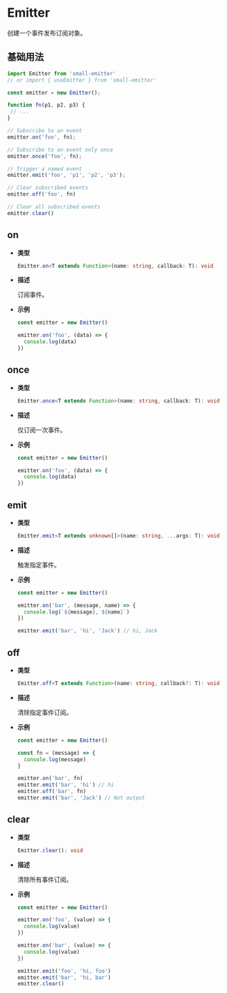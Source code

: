 # Emitter

创建一个事件发布订阅对象。

## 基础用法

```js
import Emitter from 'small-emitter'
// or import { useEmitter } from 'small-emitter'

const emitter = new Emitter();

function fn(p1, p2, p3) {
 // ...
}

// Subscribe to an event
emitter.on('foo', fn);

// Subscribe to an event only once
emitter.once('foo', fn);

// Trigger a named event
emitter.emit('foo', 'p1', 'p2', 'p3');

// Clear subscribed events
emitter.off('foo', fn)

// Clear all subscribed events
emitter.clear()
```

## on

- **类型**

  ```ts
  Emitter.on<T extends Function>(name: string, callback: T): void
  ```

- **描述**

  订阅事件。

- **示例**

  ```js
  const emitter = new Emitter()

  emitter.on('foo', (data) => {
    console.log(data)
  })
  ```

## once

- **类型**

  ```ts
  Emitter.once<T extends Function>(name: string, callback: T): void
  ```

- **描述**

  仅订阅一次事件。

- **示例**

  ```js
  const emitter = new Emitter()

  emitter.on('foo', (data) => {
    console.log(data)
  })
  ```

## emit

- **类型**

  ```ts
  Emitter.emit<T extends unknown[]>(name: string, ...args: T): void
  ```

- **描述**

  触发指定事件。

- **示例**

  ```js
  const emitter = new Emitter()

  emitter.on('bar', (message, name) => {
    console.log(`${message}, ${name}`)
  })

  emitter.emit('bar', 'hi', 'Jack') // hi, Jack
  ```

## off

- **类型**

  ```ts
  Emitter.off<T extends Function>(name: string, callback?: T): void
  ```

- **描述**

  清除指定事件订阅。

- **示例**

  ```js
  const emitter = new Emitter()

  const fn = (message) => {
    console.log(message)
  }

  emitter.on('bar', fn)
  emitter.emit('bar', 'hi') // hi
  emitter.off('bar', fn)
  emitter.emit('bar', 'Jack') // Not output
  ```

## clear

- **类型**

  ```ts
  Emitter.clear(): void
  ```

- **描述**

  清除所有事件订阅。

- **示例**

  ```js
  const emitter = new Emitter()

  emitter.on('foo', (value) => {
    console.log(value)
  })

  emitter.on('bar', (value) => {
    console.log(value)
  })

  emitter.emit('foo', 'hi, foo')
  emitter.emit('bar', 'hi, bar')
  emitter.clear()
  ```